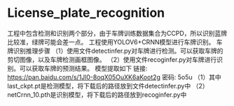 # License_plate_recognition
   工程中包含检测和识别两个部分，由于车牌训练数据集合为CCPD，所以识别蓝牌比较准，绿牌可能会差一点。
   工程使用YOLOV6+CRNN模型进行车牌识别。
   车牌识别推理步骤
   （1）使用文件detectinfer.py对车牌进行检测。可以获取车牌的剪切图像，以及车牌检测画框图像。
   （2）使用文件recoginfer.py对车牌进行识别。可以获取车牌的预测结果。
   模型提取如下
   链接: https://pan.baidu.com/s/1Jl0-8oqX05OuXK6aKoot2g  密码: 5o5u
   （1）其中last_ckpt.pt是检测模型，将下载后的路径放到文件detectinfer.py中
   （2）netCrnn_10.pth是识别模型，将下载后的路径放到recoginfer.py中
